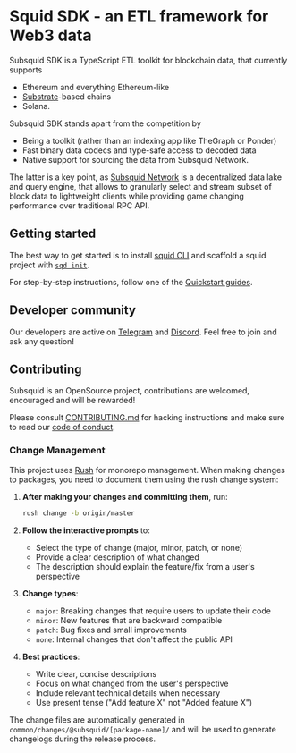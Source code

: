 # Squid SDK - an ETL framework for Web3 data

Subsquid SDK is a TypeScript ETL toolkit for blockchain data, that currently supports

* Ethereum and everything Ethereum-like
* [Substrate](https://substrate.io)-based chains
* Solana.

Subsquid SDK stands apart from the competition by

* Being a toolkit (rather than an indexing app like TheGraph or Ponder)
* Fast binary data codecs and type-safe access to decoded data
* Native support for sourcing the data from Subsquid Network.

The latter is a key point, as [Subsquid Network](https://docs.subsquid.io/subsquid-network/overview/) 
is a decentralized data lake and query engine,
that allows to granularly select and stream subset of block data to lightweight clients
while providing game changing performance over traditional RPC API.

## Getting started

The best way to get started is to install [squid CLI](https://github.com/subsquid/squid-cli) and scaffold a squid project with [`sqd init`](https://docs.subsquid.io/squid-cli/init/). 

For step-by-step instructions, follow one of the [Quickstart guides](https://docs.subsquid.io/quickstart/).

## Developer community

Our developers are active on [Telegram](https://t.me/HydraDevs) and [Discord](https://discord.gg/subsquid). Feel free to join and ask any question!

## Contributing

Subsquid is an OpenSource project, contributions are welcomed, encouraged and will be rewarded!

Please consult [CONTRIBUTING.md](CONTRIBUTING.md) for hacking instructions
and make sure to read our [code of conduct](CODE_OF_CONDUCT.md).

### Change Management

This project uses [Rush](https://rushjs.io/) for monorepo management. When making changes to packages, you need to document them using the rush change system:

1. **After making your changes and committing them**, run:
   ```bash
   rush change -b origin/master
   ```

2. **Follow the interactive prompts** to:
   - Select the type of change (major, minor, patch, or none)
   - Provide a clear description of what changed
   - The description should explain the feature/fix from a user's perspective

3. **Change types**:
   - `major`: Breaking changes that require users to update their code
   - `minor`: New features that are backward compatible
   - `patch`: Bug fixes and small improvements
   - `none`: Internal changes that don't affect the public API

4. **Best practices**:
   - Write clear, concise descriptions
   - Focus on what changed from the user's perspective
   - Include relevant technical details when necessary
   - Use present tense ("Add feature X" not "Added feature X")

The change files are automatically generated in `common/changes/@subsquid/[package-name]/` and will be used to generate changelogs during the release process.
